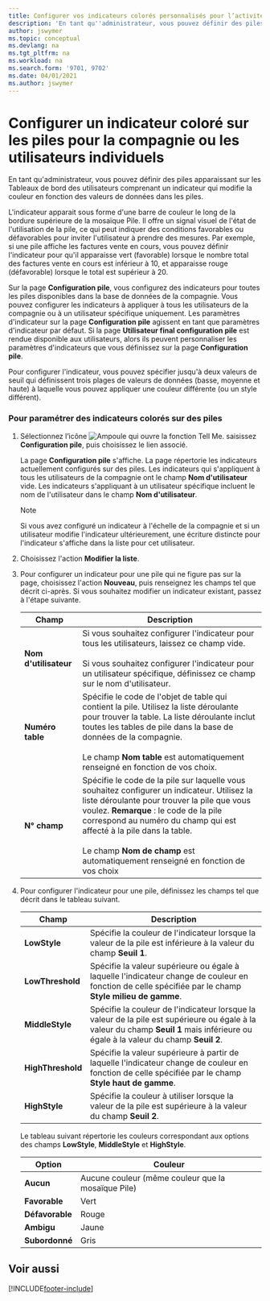 ```yaml
---
title: Configurer vos indicateurs colorés personnalisés pour l’activité de piles
description: 'En tant qu''administrateur, vous pouvez définir des piles apparaissant sur les Tableaux de bord des utilisateurs comprenant un indicateur qui modifie la couleur en fonction des valeurs de données dans les piles.'
author: jswymer
ms.topic: conceptual
ms.devlang: na
ms.tgt_pltfrm: na
ms.workload: na
ms.search.form: '9701, 9702'
ms.date: 04/01/2021
ms.author: jswymer
---
```

# Configurer un indicateur coloré sur les piles pour la compagnie ou les utilisateurs individuels

En tant qu'administrateur, vous pouvez définir des piles apparaissant sur les Tableaux de bord des utilisateurs comprenant un indicateur qui modifie la couleur en fonction des valeurs de données dans les piles.  

L'indicateur apparait sous forme d'une barre de couleur le long de la bordure supérieure de la mosaïque Pile. Il offre un signal visuel de l'état de l'utilisation de la pile, ce qui peut indiquer des conditions favorables ou défavorables pour inviter l'utilisateur à prendre des mesures. Par exemple, si une pile affiche les factures vente en cours, vous pouvez définir l'indicateur pour qu'il apparaisse vert (favorable) lorsque le nombre total des factures vente en cours est inférieur à 10, et apparaisse rouge (défavorable) lorsque le total est supérieur à 20.  

Sur la page **Configuration pile**, vous configurez des indicateurs pour toutes les piles disponibles dans la base de données de la compagnie. Vous pouvez configurer les indicateurs à appliquer à tous les utilisateurs de la compagnie ou à un utilisateur spécifique uniquement. Les paramètres d'indicateur sur la page **Configuration pile** agissent en tant que paramètres d'indicateur par défaut. Si la page **Utilisateur final configuration pile** est rendue disponible aux utilisateurs, alors ils peuvent personnaliser les paramètres d'indicateurs que vous définissez sur la page **Configuration pile**.  

Pour configurer l'indicateur, vous pouvez spécifier jusqu'à deux valeurs de seuil qui définissent trois plages de valeurs de données (basse, moyenne et haute) à laquelle vous pouvez appliquer une couleur différente (ou un style différent).  

### Pour paramétrer des indicateurs colorés sur des piles  
1. Sélectionnez l’icône ![Ampoule qui ouvre la fonction Tell Me.](media/ui-search/search_small.png "Dites-moi ce que vous voulez faire") saisissez **Configuration pile**, puis choisissez le lien associé.  

     La page **Configuration pile** s'affiche. La page répertorie les indicateurs actuellement configurés sur des piles. Les indicateurs qui s'appliquent à tous les utilisateurs de la compagnie ont le champ **Nom d'utilisateur** vide. Les indicateurs s'appliquant à un utilisateur spécifique incluent le nom de l'utilisateur dans le champ **Nom d'utilisateur**.  

    > [!NOTE]  
    >  Si vous avez configuré un indicateur à l'échelle de la compagnie et si un utilisateur modifie l'indicateur ultérieurement, une écriture distincte pour l'indicateur s'affiche dans la liste pour cet utilisateur.  

2. Choisissez l'action **Modifier la liste**.  
3. Pour configurer un indicateur pour une pile qui ne figure pas sur la page, choisissez l'action **Nouveau**, puis renseignez les champs tel que décrit ci-après. Si vous souhaitez modifier un indicateur existant, passez à l'étape suivante.  

    |  Champ  |  Description  |    
    |---------|---------------|  
    |**Nom d'utilisateur**|Si vous souhaitez configurer l'indicateur pour tous les utilisateurs, laissez ce champ vide.<br /><br /> Si vous souhaitez configurer l'indicateur pour un utilisateur spécifique, définissez ce champ sur le nom d'utilisateur.|  
    |**Numéro table**|Spécifie le code de l'objet de table qui contient la pile. Utilisez la liste déroulante pour trouver la table. La liste déroulante inclut toutes les tables de pile dans la base de données de la compagnie.<br /><br /> Le champ **Nom table** est automatiquement renseigné en fonction de vos choix.|  
    |**N° champ**|Spécifie le code de la pile sur laquelle vous souhaitez configurer un indicateur. Utilisez la liste déroulante pour trouver la pile que vous voulez. **Remarque** : le code de la pile correspond au numéro du champ qui est affecté à la pile dans la table. <br /><br /> Le champ **Nom de champ** est automatiquement renseigné en fonction de vos choix|  

4. Pour configurer l'indicateur pour une pile, définissez les champs tel que décrit dans le tableau suivant.  

    |  Champ  |  Description  |    
    |---------|---------------|  
    |**LowStyle**|Spécifie la couleur de l'indicateur lorsque la valeur de la pile est inférieure à la valeur du champ **Seuil 1**.|  
    |**LowThreshold**|Spécifie la valeur supérieure ou égale à laquelle l'indicateur change de couleur en fonction de celle spécifiée par le champ **Style milieu de gamme**.|  
    |**MiddleStyle**|Spécifie la couleur de l'indicateur lorsque la valeur de la pile est supérieure ou égale à la valeur du champ **Seuil 1** mais inférieure ou égale à la valeur du champ **Seuil 2**.|  
    |**HighThreshold**|Spécifie la valeur supérieure à partir de laquelle l'indicateur change de couleur en fonction de celle spécifiée par le champ **Style haut de gamme**.|  
    |**HighStyle**|Spécifie la couleur à utiliser lorsque la valeur de la pile est supérieure à la valeur du champ **Seuil 2**.|  

     Le tableau suivant répertorie les couleurs correspondant aux options des champs **LowStyle**, **MiddleStyle** et **HighStyle**.  

    |  Option  |  Couleur  |  
    |----------|---------|  
    |**Aucun**|Aucune couleur (même couleur que la mosaïque Pile)|  
    |**Favorable**|Vert|  
    |**Défavorable**|Rouge|  
    |**Ambigu**|Jaune|  
    |**Subordonné**|Gris|  

## Voir aussi


[!INCLUDE[footer-include](includes/footer-banner.md)]
